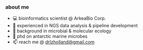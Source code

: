 ### about me

+ 💻  bioinformatics scientist @ ArkeaBio Corp.
+ :dna:  experienced in NGS data analysis & pipeline development
+ :microbe:  background in microbial & molecular ecology
+ :ocean:  phd on antarctic marine microbes
+ 📫  reach me @ drlzholland@gmail.com
